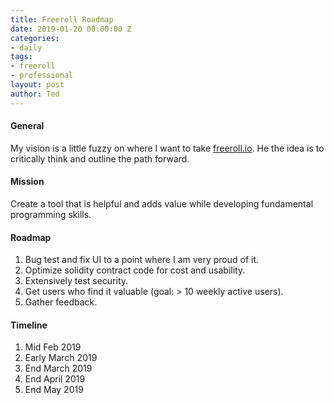 ```yaml
---
title: Freeroll Roadmap
date: 2019-01-20 00:00:00 Z
categories:
- daily
tags:
- freeroll
- professional
layout: post
author: Ted
---
```


#### General
My vision is a little fuzzy on where I want to take [freeroll.io](https://freeroll.io).
He the idea is to critically think and outline the path forward.

#### Mission
Create a tool that is helpful and adds value while developing fundamental programming skills.

#### Roadmap
1. Bug test and fix UI to a point where I am very proud of it.
2. Optimize solidity contract code for cost and usability.
3. Extensively test security.
4. Get users who find it valuable (goal: > 10 weekly active users).
5. Gather feedback.

#### Timeline
1. Mid Feb 2019
2. Early March 2019
3. End March 2019
4. End April 2019
5. End May 2019

